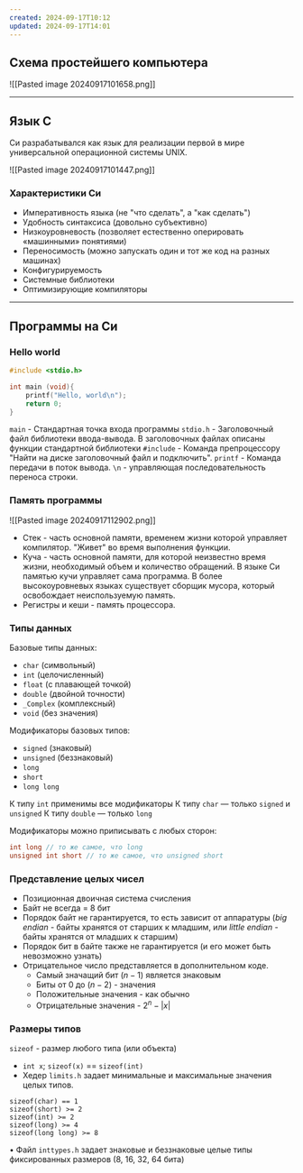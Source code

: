 ```yaml
---
created: 2024-09-17T10:12
updated: 2024-09-17T14:01
---
```

## Cхема простейшего компьютера

![[Pasted image 20240917101658.png]]

---

## Язык C

Си разрабатывался как язык для реализации первой в мире универсальной операционной системы UNIX.

![[Pasted image 20240917101447.png]]

### Характеристики Си

- Императивность языка (не "что сделать", а "как сделать")
- Удобность синтаксиса (довольно субъективно)
- Низкоуровневость (позволяет естественно оперировать «машинными» понятиями)
- Переносимость (можно запускать один и тот же код на разных машинах)
- Конфигурируемость
- Системные библиотеки
- Оптимизирующие компиляторы

---

## Программы на Си
### Hello world

```c
#include <stdio.h>

int main (void){
	printf("Hello, world\n");
	return 0;
}
```

`main` - Стандартная точка входа программы
`stdio.h` - Заголовочный файл библиотеки ввода-вывода. В заголовочных файлах описаны функции стандартной библиотеки
`#include` - Команда препроцессору "Найти на диске заголовочный файл и подключить".
`printf` - Команда передачи в поток вывода.
`\n` - управляющая последовательность переноса строки.

### Память программы

![[Pasted image 20240917112902.png]]

- Стек - часть основной памяти, временем жизни которой управляет компилятор. "Живет" во время выполнения функции.
- Куча - часть основной памяти, для которой неизвестно время жизни, необходимый объем и количество обращений. В языке Си памятью кучи управляет сама программа. В более высокоуровневых языках существует сборщик мусора, который освобождает неиспользуемую память.
- Регистры и кеши - память процессора.

### Типы данных

Базовые типы данных:
- `char` (символьный)
- `int` (целочисленный)
- `float` (с плавающей точкой)
- `double` (двойной точности)
- `_Complex` (комплексный)
- `void` (без значения)

Модификаторы базовых типов:
- `signed` (знаковый)
- `unsigned` (беззнаковый)
- `long` 
- `short`
- `long long`

К типу `int` применимы все модификаторы
К типу `char` — только `signed` и `unsigned`
К типу `double` — только `long`

Модификаторы можно приписывать с любых сторон:
```c
int long // то же самое, что long
unsigned int short // то же самое, что unsigned short
```

### Представление целых чисел

- Позиционная двоичная система счисления
- Байт не всегда = 8 бит
- Порядок байт не гарантируется, то есть зависит от аппаратуры (*big endian* - байты хранятся от старших к младшим, или *little endian* - байты хранятся от младших к старшим)
- Порядок бит в байте также не гарантируется (и его может быть невозможно узнать)
- Отрицательное число представляется в дополнительном коде.
	- Самый значащий бит $(n-1)$ является знаковым
	- Биты от $0$ до $(n-2)$ - значения
	- Положительные значения - как обычно
	- Отрицательные значения - $2^{n}-|x|$

### Размеры типов

`sizeof` - размер любого типа (или объекта)

- `int x`; `sizeof(x)` == `sizeof(int)`
- Хедер `limits.h` задает минимальные и максимальные значения целых типов.
```
sizeof(char) == 1
sizeof(short) >= 2
sizeof(int) >= 2
sizeof(long) >= 4
sizeof(long long) >= 8
```
• Файл `inttypes.h` задает знаковые и беззнаковые целые типы фиксированных размеров (8, 16, 32, 64 бита)
